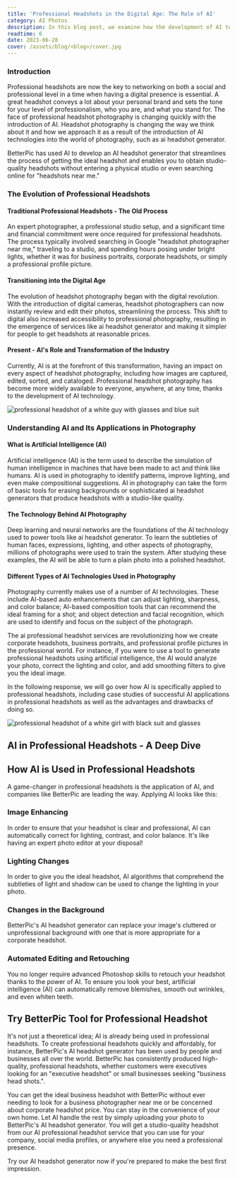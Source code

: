 ```yaml
---
title: 'Professional Headshots in the Digital Age: The Role of AI'
category: AI Photos
description: In this blog post, we examine how the development of AI technologies is altering the field of professional headshots. In order to get things started, let's discuss the value of expert headshots in the modern digital age and how they communicate professionalism and personal branding.
readtime: 6
date: 2023-06-28
cover: /assets/blog/<blog>/cover.jpg
---
```

### Introduction
Professional headshots are now the key to networking on both a social and professional level in a time when having a digital presence is essential. A great headshot conveys a lot about your personal brand and sets the tone for your level of professionalism, who you are, and what you stand for. The face of professional headshot photography is changing quickly with the introduction of AI. Headshot photography is changing the way we think about it and how we approach it as a result of the introduction of AI technologies into the world of photography, such as ai headshot generator.

BetterPic has used AI to develop an AI headshot generator that streamlines the process of getting the ideal headshot and enables you to obtain studio-quality headshots without entering a physical studio or even searching online for "headshots near me."

### The Evolution of Professional Headshots

#### Traditional Professional Headshots - The Old Process
An expert photographer, a professional studio setup, and a significant time and financial commitment were once required for professional headshots. The process typically involved searching in Google "headshot photographer near me," traveling to a studio, and spending hours posing under bright lights, whether it was for business portraits, corporate headshots, or simply a professional profile picture.

#### Transitioning into the Digital Age
The evolution of headshot photography began with the digital revolution. With the introduction of digital cameras, headshot photographers can now instantly review and edit their photos, streamlining the process. This shift to digital also increased accessibility to professional photography, resulting in the emergence of services like ai headshot generator and making it simpler for people to get headshots at reasonable prices.

#### Present - AI's Role and Transformation of the Industry
Currently, AI is at the forefront of this transformation, having an impact on every aspect of headshot photography, including how images are captured, edited, sorted, and cataloged. Professional headshot photography has become more widely available to everyone, anywhere, at any time, thanks to the development of AI technology.

![professional headshot of a white guy with glasses and blue suit](https://www.betterpic.io/_vercel/image?url=/assets/blog/media/type1/headshot_7.jpg&w=768&q=70)

### Understanding AI and Its Applications in Photography

#### What is Artificial Intelligence (AI)
Artificial intelligence (AI) is the term used to describe the simulation of human intelligence in machines that have been made to act and think like humans. AI is used in photography to identify patterns, improve lighting, and even make compositional suggestions. AI in photography can take the form of basic tools for erasing backgrounds or sophisticated ai headshot generators that produce headshots with a studio-like quality.

#### The Technology Behind AI Photography
Deep learning and neural networks are the foundations of the AI technology used to power tools like ai headshot generator. To learn the subtleties of human faces, expressions, lighting, and other aspects of photography, millions of photographs were used to train the system. After studying these examples, the AI will be able to turn a plain photo into a polished headshot.

#### Different Types of AI Technologies Used in Photography
Photography currently makes use of a number of AI technologies. These include AI-based auto enhancements that can adjust lighting, sharpness, and color balance; AI-based composition tools that can recommend the ideal framing for a shot; and object detection and facial recognition, which are used to identify and focus on the subject of the photograph.

The ai professional headshot services are revolutionizing how we create corporate headshots, business portraits, and professional profile pictures in the professional world. For instance, if you were to use a tool to generate professional headshots using artificial intelligence, the AI would analyze your photo, correct the lighting and color, and add smoothing filters to give you the ideal image.

In the following response, we will go over how AI is specifically applied to professional headshots, including case studies of successful AI applications in professional headshots as well as the advantages and drawbacks of doing so.

![professional headshot of a white girl with black suit and glasses](https://www.betterpic.io/_vercel/image?url=/assets/blog/media/type1/headshot_10.jpg&w=768&q=70)

## AI in Professional Headshots - A Deep Dive

## How AI is Used in Professional Headshots
A game-changer in professional headshots is the application of AI, and companies like BetterPic are leading the way. Applying AI looks like this:

### Image Enhancing
In order to ensure that your headshot is clear and professional, AI can automatically correct for lighting, contrast, and color balance. It's like having an expert photo editor at your disposal!

### Lighting Changes
In order to give you the ideal headshot, AI algorithms that comprehend the subtleties of light and shadow can be used to change the lighting in your photo.

### Changes in the Background
BetterPic's AI headshot generator can replace your image's cluttered or unprofessional background with one that is more appropriate for a corporate headshot.

### Automated Editing and Retouching
You no longer require advanced Photoshop skills to retouch your headshot thanks to the power of AI. To ensure you look your best, artificial intelligence (AI) can automatically remove blemishes, smooth out wrinkles, and even whiten teeth.

## Try BetterPic Tool for Professional Headshot
It's not just a theoretical idea; AI is already being used in professional headshots. To create professional headshots quickly and affordably, for instance, BetterPic's AI headshot generator has been used by people and businesses all over the world. BetterPic has consistently produced high-quality, professional headshots, whether customers were executives looking for an "executive headshot" or small businesses seeking "business head shots.".

You can get the ideal business headshot with BetterPic without ever needing to look for a business photographer near me or be concerned about corporate headshot price. You can stay in the convenience of your own home. Let AI handle the rest by simply uploading your photo to BetterPic's AI headshot generator. You will get a studio-quality headshot from our AI professional headshot service that you can use for your company, social media profiles, or anywhere else you need a professional presence.

Try our AI headshot generator now if you're prepared to make the best first impression.
